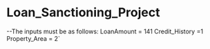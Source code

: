 # Loan_Sanctioning_Project

--The inputs must be as follows:
  LoanAmount = 141
  Credit_History =1
  Property_Area = 2`